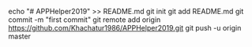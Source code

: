 echo "# APPHelper2019" >> README.md
git init
git add README.md
git commit -m "first commit"
git remote add origin https://github.com/Khachatur1986/APPHelper2019.git
git push -u origin master